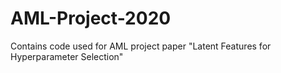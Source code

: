 # AML-Project-2020
Contains code used for AML project paper "Latent Features for Hyperparameter Selection"
